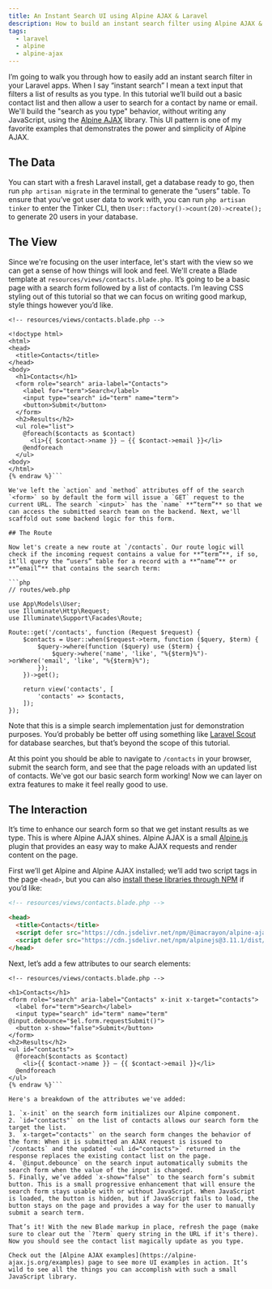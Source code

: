 ```yaml
---
title: An Instant Search UI using Alpine AJAX & Laravel
description: How to build an instant search filter using Alpine AJAX & Laravel
tags:
  - laravel
  - alpine
  - alpine-ajax
---
```


I’m going to walk you through how to easily add an instant search filter in your Laravel apps. When I say “instant search” I mean a text input that filters a list of results as you type. In this tutorial we’ll build out a basic contact list and then allow a user to search for a contact by name or email. We'll build the "search as you type" behavior, without writing any JavaScript, using the [Alpine AJAX](https://alpine-ajax.js.org) library. This UI pattern is one of my favorite examples that demonstrates the power and simplicity of Alpine AJAX.

## The Data

You can start with a fresh Laravel install, get a database ready to go, then run `php artisan migrate` in the terminal to generate the “users” table. To ensure that you’ve got user data to work with, you can run `php artisan tinker` to enter the Tinker CLI, then `User::factory()->count(20)->create();` to generate 20 users in your database.

## The View

Since we're focusing on the user interface, let's start with the view so we can get a sense of how things will look and feel. We'll create a Blade template at `resources/views/contacts.blade.php`. It’s going to be a basic page with a search form followed by a list of contacts. I’m leaving CSS styling out of this tutorial so that we can focus on writing good markup, style things however you’d like.

```html{% raw %}
<!-- resources/views/contacts.blade.php -->

<!doctype html>
<html>
<head>
  <title>Contacts</title>
</head>
<body>
  <h1>Contacts</h1>
  <form role="search" aria-label="Contacts">
    <label for="term">Search</label>
    <input type="search" id="term" name="term">
    <button>Submit</button>
  </form>
  <h2>Results</h2>
  <ul role="list">
    @foreach($contacts as $contact)
      <li>{{ $contact->name }} – {{ $contact->email }}</li>
    @endforeach
  </ul>
<body>
</html>
{% endraw %}```

We've left the `action` and `method` attributes off of the search `<form>` so by default the form will issue a `GET` request to the current URL. The search `<input>` has the `name` **“term”** so that we can access the submitted search team on the backend. Next, we'll scaffold out some backend logic for this form.

## The Route

Now let's create a new route at `/contacts`. Our route logic will check if the incoming request contains a value for **“term”**, if so, it’ll query the “users” table for a record with a **“name”** or **“email”** that contains the search term:

```php
// routes/web.php

use App\Models\User;
use Illuminate\Http\Request;
use Illuminate\Support\Facades\Route;

Route::get('/contacts', function (Request $request) {
    $contacts = User::when($request->term, function ($query, $term) {
        $query->where(function ($query) use ($term) {
            $query->where('name', 'like', "%{$term}%")->orWhere('email', 'like', "%{$term}%");
        });
    })->get();

    return view('contacts', [
        'contacts' => $contacts,
    ]);
});
```

Note that this is a simple search implementation just for demonstration purposes. You’d probably be better off using something like [Laravel Scout](https://laravel.com/docs/10.x/scout) for database searches, but that’s beyond the scope of this tutorial.

At this point you should be able to navigate to `/contacts` in your browser, submit the search form, and see that the page reloads with an updated list of contacts. We've got our basic search form working! Now we can layer on extra features to make it feel really good to use.

## The Interaction

It’s time to enhance our search form so that we get instant results as we type. This is where Alpine AJAX shines. Alpine AJAX is a small [Alpine.js](https://alpinejs.dev) plugin that provides an easy way to make AJAX requests and render content on the page.

First we’ll get Alpine and Alpine AJAX installed; we’ll add two script tags in the page `<head>`, but you can also [install these libraries through NPM](https://alpine-ajax.js.org/reference/#via-npm) if you’d like:

```html
<!-- resources/views/contacts.blade.php -->

<head>
  <title>Contacts</title>
  <script defer src="https://cdn.jsdelivr.net/npm/@imacrayon/alpine-ajax@0.3.0/dist/cdn.min.js"></script>
  <script defer src="https://cdn.jsdelivr.net/npm/alpinejs@3.11.1/dist/cdn.min.js"></script>
</head>
```

Next, let’s add a few attributes to our search elements:

```html{% raw %}
<!-- resources/views/contacts.blade.php -->

<h1>Contacts</h1>
<form role="search" aria-label="Contacts" x-init x-target="contacts">
  <label for="term">Search</label>
  <input type="search" id="term" name="term" @input.debounce="$el.form.requestSubmit()">
  <button x-show="false">Submit</button>
</form>
<h2>Results</h2>
<ul id="contacts">
  @foreach($contacts as $contact)
    <li>{{ $contact->name }} – {{ $contact->email }}</li>
  @endforeach
</ul>
{% endraw %}```

Here's a breakdown of the attributes we've added:

1. `x-init` on the search form initializes our Alpine component.
2. `id="contacts"` on the list of contacts allows our search form the target the list.
3. `x-target="contacts"` on the search form changes the behavior of the form: When it is submitted an AJAX request is issued to `/contacts` and the updated `<ul id="contacts">` returned in the response replaces the existing contact list on the page.
4. `@input.debounce` on the search input automatically submits the search form when the value of the input is changed.
5. Finally, we’ve added `x-show="false"` to the search form’s submit button. This is a small progressive enhancement that will ensure the search form stays usable with or without JavaScript. When JavaScript is loaded, the button is hidden, but if JavaScript fails to load, the button stays on the page and provides a way for the user to manually submit a search term.

That’s it! With the new Blade markup in place, refresh the page (make sure to clear out the `?term` query string in the URL if it's there). Now you should see the contact list magically update as you type.

Check out the [Alpine AJAX examples](https://alpine-ajax.js.org/examples) page to see more UI examples in action. It’s wild to see all the things you can accomplish with such a small JavaScript library.
